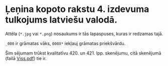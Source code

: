 # Ļeņina kopoto rakstu 4. izdevuma tulkojums latviešu valodā.
Attēla (`*.jpg` vai `*.png`) nosaukums ir tās lapaspuses, kuras ir redzamas tajā.

`_000` ir grāmatas vāks, `000X*` iekļauj grāmatas priekšvārdu.

Šim sējumam trūkst kvalitatīvu 420. un 421. lpp. skenējumu, citā skenējumā (failā [Viss.pdf](./Viss.pdf)) tie ir.
